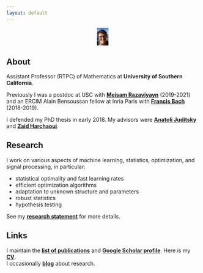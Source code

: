 ```yaml
---
layout: default
---
```


<p align = "center">
<img src="photoGrandCanyon-cropped.jpg" alt="Getty museum" width="30" align="center" hspace="20">
</p>

## About ##

Assistant Professor (RTPC) of Mathematics at __University of Southern California__.  
  
Previously I was a postdoc at USC with [__Meisam Razaviyayn__](https://sites.usc.edu/razaviyayn/research/) (2019-2021) and an ERCIM Alain Bensoussan fellow at Inria Paris with [__Francis Bach__](https://www.di.ens.fr/~fbach/) (2018-2019).  
  
I defended my PhD thesis in early 2018. My advisors were [__Anatoli Juditsky__](https://ljk.imag.fr/membres/Anatoli.Iouditski/) and [__Zaid Harchaoui__](http://faculty.washington.edu/zaid/index.html).
<br />
  
## Research ##

I work on various aspects of machine learning, statistics, optimization, and signal processing, in particular:  
* statistical optimality and fast learning rates
* efficient optimization algorithms
* adaptation to unknown structure and parameters
* robust statistics
* hypothesis testing

See my [__research statement__](assets/research_statement.pdf) for more details.

## Links ##

I maintain the [__list of publications__](/papers) and [__Google Scholar profile__](https://scholar.google.fr/citations?user=2IvZJ3cAAAAJ&hl=en). Here is my [__CV__](assets/dmitrii_ostrovskii_CV.pdf).  
I occasionally [__blog__](https://ostrodmit.github.io/blog/) about research.
